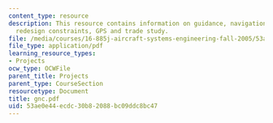 ```yaml
---
content_type: resource
description: This resource contains information on guidance, navigation, control,
  redesign constraints, GPS and trade study.
file: /media/courses/16-885j-aircraft-systems-engineering-fall-2005/53ae0e44ecdc30b82088bc09ddc8bc47_gnc.pdf
file_type: application/pdf
learning_resource_types:
- Projects
ocw_type: OCWFile
parent_title: Projects
parent_type: CourseSection
resourcetype: Document
title: gnc.pdf
uid: 53ae0e44-ecdc-30b8-2088-bc09ddc8bc47
---
```

